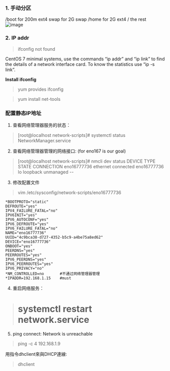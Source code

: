 ### 1. 手动分区
/boot   for 200m ext4
swap    for 2G  swap
/home   for 2G  ext4
/       the rest
![image](http://note.youdao.com/yws/res/6333/WEBRESOURCEd58258c0dd3dd6a0359d32824e9c7ced)

### 2. IP addr
> ifconfig not found

CentOS 7 minimal systems, use the commands “ip addr” and “ip link” to find the details of a network interface card. To know the statistics use “ip -s link”.

**Install ifconfig**
> yum provides ifconfig

> yum install net-tools

### 配置静态IP地址
1. 查看网络管理器服务的状态：
> [root@localhost network-scripts]# systemctl status NetworkManager.service

2. 查看网络管理器管理的网络接口: (for eno167 is our goal)
> [root@localhost network-scripts]# nmcli dev status
DEVICE       TYPE      STATE      CONNECTION
eno16777736  ethernet  connected  eno16777736
lo           loopback  unmanaged  --

3. 修改配置文件
> vim /etc/sysconfig/network-scripts/eno16777736

```
*BOOTPROTO="static"
DEFROUTE="yes"
IPV4_FAILURE_FATAL="no"
IPV6INIT="yes"
IPV6_AUTOCONF="yes"
IPV6_DEFROUTE="yes"
IPV6_FAILURE_FATAL="no"
NAME="eno16777736"
UUID="4c9bca38-d727-4352-b5c9-a4be75a8ed62"
DEVICE="eno16777736"
ONBOOT="yes"
PEERDNS="yes"
PEERROUTES="yes"
IPV6_PEERDNS="yes"
IPV6_PEERROUTES="yes"
IPV6_PRIVACY="no"
*NM_CONTROLLED=no       #不通过网络管理器管理
*IPADDR=192.168.1.15    #must
```

4. 重启网络服务：
> # systemctl restart network.service

5. ping connect: Network is unreachable

> ping -c 4 192.168.1.9

用指令dhclient來與DHCP連線:
> dhclient


